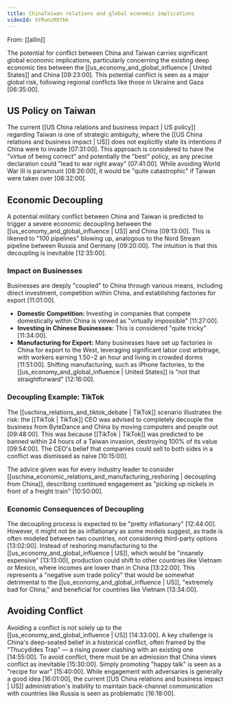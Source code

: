 ```yaml
---
title: ChinaTaiwan relations and global economic implications
videoId: SYRunzR9fbk
---
```


From: [[allin]] <br/> 

The potential for conflict between China and Taiwan carries significant global economic implications, particularly concerning the existing deep economic ties between the [[us_economy_and_global_influence | United States]] and China <a class="yt-timestamp" data-t="09:23:00">[09:23:00]</a>. This potential conflict is seen as a major global risk, following regional conflicts like those in Ukraine and Gaza <a class="yt-timestamp" data-t="06:35:00">[06:35:00]</a>.

## US Policy on Taiwan
The current [[US  China relations and business impact | US policy]] regarding Taiwan is one of strategic ambiguity, where the [[US  China relations and business impact | US]] does not explicitly state its intentions if China were to invade <a class="yt-timestamp" data-t="07:31:00">[07:31:00]</a>. This approach is considered to have the "virtue of being correct" and potentially the "best" policy, as any precise declaration could "lead to war right away" <a class="yt-timestamp" data-t="07:41:00">[07:41:00]</a>. While avoiding World War III is paramount <a class="yt-timestamp" data-t="08:26:00">[08:26:00]</a>, it would be "quite catastrophic" if Taiwan were taken over <a class="yt-timestamp" data-t="08:32:00">[08:32:00]</a>.

## Economic Decoupling
A potential military conflict between China and Taiwan is predicted to trigger a severe economic decoupling between the [[us_economy_and_global_influence | US]] and China <a class="yt-timestamp" data-t="09:13:00">[09:13:00]</a>. This is likened to "100 pipelines" blowing up, analogous to the Nord Stream pipeline between Russia and Germany <a class="yt-timestamp" data-t="09:20:00">[09:20:00]</a>. The intuition is that this decoupling is inevitable <a class="yt-timestamp" data-t="12:35:00">[12:35:00]</a>.

### Impact on Businesses
Businesses are deeply "coupled" to China through various means, including direct investment, competition within China, and establishing factories for export <a class="yt-timestamp" data-t="11:01:00">[11:01:00]</a>.
*   **Domestic Competition:** Investing in companies that compete domestically within China is viewed as "virtually impossible" <a class="yt-timestamp" data-t="11:27:00">[11:27:00]</a>.
*   **Investing in Chinese Businesses:** This is considered "quite tricky" <a class="yt-timestamp" data-t="11:34:00">[11:34:00]</a>.
*   **Manufacturing for Export:** Many businesses have set up factories in China for export to the West, leveraging significant labor cost arbitrage, with workers earning $1.50-$2 an hour and living in crowded dorms <a class="yt-timestamp" data-t="11:51:00">[11:51:00]</a>. Shifting manufacturing, such as iPhone factories, to the [[us_economy_and_global_influence | United States]] is "not that straightforward" <a class="yt-timestamp" data-t="12:16:00">[12:16:00]</a>.

### Decoupling Example: TikTok
The [[uschina_relations_and_tiktok_debate | TikTok]] scenario illustrates the risk: the [[TikTok | TikTok]] CEO was advised to completely decouple the business from ByteDance and China by moving computers and people out <a class="yt-timestamp" data-t="09:48:00">[09:48:00]</a>. This was because [[TikTok | TikTok]] was predicted to be banned within 24 hours of a Taiwan invasion, destroying 100% of its value <a class="yt-timestamp" data-t="09:54:00">[09:54:00]</a>. The CEO's belief that companies could sell to both sides in a conflict was dismissed as naive <a class="yt-timestamp" data-t="10:15:00">[10:15:00]</a>.

The advice given was for every industry leader to consider [[uschina_economic_relations_and_manufacturing_reshoring | decoupling from China]], describing continued engagement as "picking up nickels in front of a freight train" <a class="yt-timestamp" data-t="10:50:00">[10:50:00]</a>.

### Economic Consequences of Decoupling
The decoupling process is expected to be "pretty inflationary" <a class="yt-timestamp" data-t="12:44:00">[12:44:00]</a>. However, it might not be as inflationary as some models suggest, as trade is often modeled between two countries, not considering third-party options <a class="yt-timestamp" data-t="13:02:00">[13:02:00]</a>. Instead of reshoring manufacturing to the [[us_economy_and_global_influence | US]], which would be "insanely expensive" <a class="yt-timestamp" data-t="13:13:00">[13:13:00]</a>, production could shift to other countries like Vietnam or Mexico, where incomes are lower than in China <a class="yt-timestamp" data-t="13:22:00">[13:22:00]</a>. This represents a "negative sum trade policy" that would be somewhat detrimental to the [[us_economy_and_global_influence | US]], "extremely bad for China," and beneficial for countries like Vietnam <a class="yt-timestamp" data-t="13:34:00">[13:34:00]</a>.

## Avoiding Conflict
Avoiding a conflict is not solely up to the [[us_economy_and_global_influence | US]] <a class="yt-timestamp" data-t="14:33:00">[14:33:00]</a>. A key challenge is China's deep-seated belief in a historical conflict, often framed by the "Thucydides Trap" — a rising power clashing with an existing one <a class="yt-timestamp" data-t="14:55:00">[14:55:00]</a>. To avoid conflict, there must be an admission that China views conflict as inevitable <a class="yt-timestamp" data-t="15:30:00">[15:30:00]</a>. Simply promoting "happy talk" is seen as a "recipe for war" <a class="yt-timestamp" data-t="15:40:00">[15:40:00]</a>. While engagement with adversaries is generally a good idea <a class="yt-timestamp" data-t="16:01:00">[16:01:00]</a>, the current [[US  China relations and business impact | US]] administration's inability to maintain back-channel communication with countries like Russia is seen as problematic <a class="yt-timestamp" data-t="16:18:00">[16:18:00]</a>.
